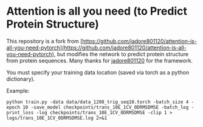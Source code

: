 # Attention is all you need (to Predict Protein Structure)

This repository is a fork from [https://github.com/jadore801120/attention-is-all-you-need-pytorch](https://github.com/jadore801120/attention-is-all-you-need-pytorch), but modifies the network to predict protein structure from protein sequences. Many thanks for [jadore801120](https://github.com/jadore801120/) for the framework.

You must specify your training data location (saved via torch as a python dictionary).

Example:
```
python train.py -data data/data_1208_trig_seq10.torch -batch_size 4 -epoch 10 -save_model checkpoints/trans_10E_1CV_0DRMSDMSE -batch_log -print_loss -log checkpoints/trans_10E_1CV_0DRMSDMSE -clip 1 > logs/trans_10E_1CV_0DRMSDMSE.log 2>&1
```